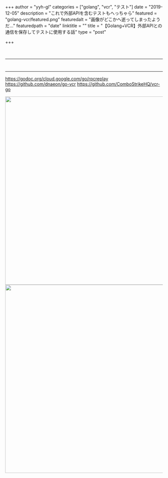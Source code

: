 +++
author = "yyh-gl"
categories = ["golang", "vcr", "テスト"]
date = "2019-12-05"
description = "これで外部APIを含むテストもへっちゃら"
featured = "golang-vcr/featured.png"
featuredalt = "画像がどこかへ逝ってしまったようだ…"
featuredpath = "date"
linktitle = ""
title = "【Golang+VCR】外部APIとの通信を保存してテストに使用する話"
type = "post"

+++


<br>

---
# 
---


https://godoc.org/cloud.google.com/go/rpcreplay
https://github.com/dnaeon/go-vcr
https://github.com/ComboStrikeHQ/vcr-go






<img src="http://localhost:1313/tech-blog/img/tech-blog/2019/09/-/-" width="600">
<img src="https://yyh-gl.github.io/tech-blog/img/tech-blog/2019/09/-/-" width="600">
